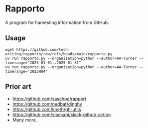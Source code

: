 # Rapporto

A program for harvesting information from GitHub.

## Usage
```shell
wget https://github.com/tech-writing/rapporto/raw/refs/heads/main/rapporto.py
uv run rapporto.py --organization=python --author=AA-Turner --timerange="2025-01-01..2025-01-31"
uv run rapporto.py --organization=python --author=AA-Turner --timerange="2025W04"
```

## Prior art
- https://github.com/saschpe/rapport
- https://github.com/nedbat/dinghy
- https://github.com/kneth/gh-utils
- https://github.com/slackapi/slack-github-action
- Many more.
